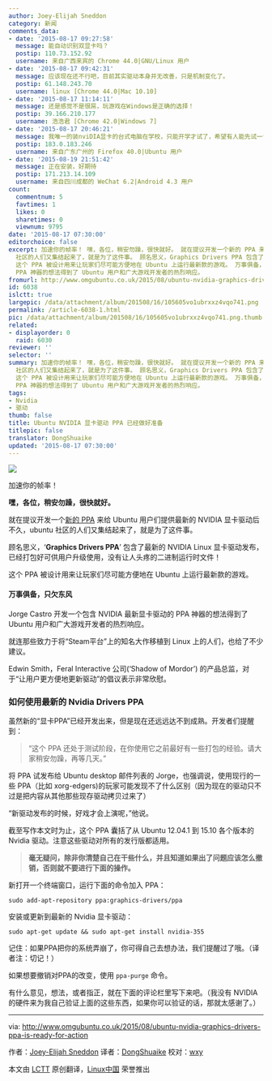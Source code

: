 ```yaml
---
author: Joey-Elijah Sneddon
category: 新闻
comments_data:
- date: '2015-08-17 09:27:58'
  message: 能自动识别双显卡吗？
  postip: 110.73.152.92
  username: 来自广西来宾的 Chrome 44.0|GNU/Linux 用户
- date: '2015-08-17 09:42:31'
  message: 应该现在还不行吧，目前其实驱动本身并无改善，只是机制变化了。
  postip: 61.148.243.70
  username: linux [Chrome 44.0|Mac 10.10]
- date: '2015-08-17 11:14:11'
  message: 还是感觉不是很屌，玩游戏在Windows是正确的选择！
  postip: 39.166.210.177
  username: 浩浩君 [Chrome 42.0|Windows 7]
- date: '2015-08-17 20:46:21'
  message: 我唯一的装nviDIA显卡的台式电脑在学校，只能开学才试了，希望有人能先试一试，并发表一下感受^_^
  postip: 183.0.183.246
  username: 来自广东广州的 Firefox 40.0|Ubuntu 用户
- date: '2015-08-19 21:51:42'
  message: 正在安装，好期待
  postip: 171.213.14.109
  username: 来自四川成都的 WeChat 6.2|Android 4.3 用户
count:
  commentnum: 5
  favtimes: 1
  likes: 0
  sharetimes: 0
  viewnum: 9795
date: '2015-08-17 07:30:00'
editorchoice: false
excerpt: 加速你的帧率！ 嘿，各位，稍安勿躁，很快就好。 就在提议开发一个新的 PPA 来给 Ubuntu 用户们提供最新的 NVIDIA 显卡驱动后不久，ubuntu
  社区的人们又集结起来了，就是为了这件事。 顾名思义，Graphics Drivers PPA 包含了最新的 NVIDIA Linux 显卡驱动发布，已经打包好可供用户升级使用，没有让人头疼的二进制运行时文件！
  这个 PPA 被设计用来让玩家们尽可能方便地在 Ubuntu 上运行最新款的游戏。 万事俱备，只欠东风 Jorge Castro 开发一个包含 NVIDIA 最新显卡驱动的
  PPA 神器的想法得到了 Ubuntu 用户和广大游戏开发者的热烈响应。
fromurl: http://www.omgubuntu.co.uk/2015/08/ubuntu-nvidia-graphics-drivers-ppa-is-ready-for-action
id: 6038
islctt: true
largepic: /data/attachment/album/201508/16/105605vo1ubrxxz4vqo741.png
permalink: /article-6038-1.html
pic: /data/attachment/album/201508/16/105605vo1ubrxxz4vqo741.png.thumb.jpg
related:
- displayorder: 0
  raid: 6030
reviewer: ''
selector: ''
summary: 加速你的帧率！ 嘿，各位，稍安勿躁，很快就好。 就在提议开发一个新的 PPA 来给 Ubuntu 用户们提供最新的 NVIDIA 显卡驱动后不久，ubuntu
  社区的人们又集结起来了，就是为了这件事。 顾名思义，Graphics Drivers PPA 包含了最新的 NVIDIA Linux 显卡驱动发布，已经打包好可供用户升级使用，没有让人头疼的二进制运行时文件！
  这个 PPA 被设计用来让玩家们尽可能方便地在 Ubuntu 上运行最新款的游戏。 万事俱备，只欠东风 Jorge Castro 开发一个包含 NVIDIA 最新显卡驱动的
  PPA 神器的想法得到了 Ubuntu 用户和广大游戏开发者的热烈响应。
tags:
- Nvidia
- 驱动
thumb: false
title: Ubuntu NVIDIA 显卡驱动 PPA 已经做好准备
titlepic: false
translator: DongShuaike
updated: '2015-08-17 07:30:00'
---
```


![](/data/attachment/album/201508/16/105605vo1ubrxxz4vqo741.png)


加速你的帧率！


**嘿，各位，稍安勿躁，很快就好。**


就在提议开发一个[新的 PPA](/article-6030-1.html) 来给 Ubuntu 用户们提供最新的 NVIDIA 显卡驱动后不久，ubuntu 社区的人们又集结起来了，就是为了这件事。


顾名思义，‘**Graphics Drivers PPA**’ 包含了最新的 NVIDIA Linux 显卡驱动发布，已经打包好可供用户升级使用，没有让人头疼的二进制运行时文件！


这个 PPA 被设计用来让玩家们尽可能方便地在 Ubuntu 上运行最新款的游戏。


#### 万事俱备，只欠东风


Jorge Castro 开发一个包含 NVIDIA 最新显卡驱动的 PPA 神器的想法得到了 Ubuntu 用户和广大游戏开发者的热烈响应。


就连那些致力于将“Steam平台”上的知名大作移植到 Linux 上的人们，也给了不少建议。


Edwin Smith，Feral Interactive 公司(‘Shadow of Mordor’) 的产品总监，对于“让用户更方便地更新驱动”的倡议表示非常欣慰。


### 如何使用最新的 Nvidia Drivers PPA


虽然新的“显卡PPA”已经开发出来，但是现在还远远达不到成熟。开发者们提醒到：



> 
> “这个 PPA 还处于测试阶段，在你使用它之前最好有一些打包的经验。请大家稍安勿躁，再等几天。”
> 
> 
> 


将 PPA 试发布给 Ubuntu desktop 邮件列表的 Jorge，也强调说，使用现行的一些 PPA（比如 xorg-edgers)的玩家可能发现不了什么区别（因为现在的驱动只不过是把内容从其他那些现存驱动拷贝过来了）


“新驱动发布的时候，好戏才会上演呢，”他说。


截至写作本文时为止，这个 PPA 囊括了从 Ubuntu 12.04.1 到 15.10 各个版本的 Nvidia 驱动。注意这些驱动对所有的发行版都适用。



> 
> **毫无疑问，除非你清楚自己在干些什么，并且知道如果出了问题应该怎么撤销，否则就不要进行下面的操作。**
> 
> 
> 


新打开一个终端窗口，运行下面的命令加入 PPA：



```
sudo add-apt-repository ppa:graphics-drivers/ppa

```

安装或更新到最新的 Nvidia 显卡驱动：



```
sudo apt-get update && sudo apt-get install nvidia-355

```

记住：如果PPA把你的系统弄崩了，你可得自己去想办法，我们提醒过了哦。（译者注：切记！）


如果想要撤销对PPA的改变，使用 `ppa-purge` 命令。


有什么意见，想法，或者指正，就在下面的评论栏里写下来吧。（我没有 NVIDIA 的硬件来为我自己验证上面的这些东西，如果你可以验证的话，那就太感谢了。）




---


via: <http://www.omgubuntu.co.uk/2015/08/ubuntu-nvidia-graphics-drivers-ppa-is-ready-for-action>


作者：[Joey-Elijah Sneddon](https://plus.google.com/117485690627814051450/?rel=author) 译者：[DongShuaike](https://github.com/DongShuaike) 校对：[wxy](https://github.com/wxy)


本文由 [LCTT](https://github.com/LCTT/TranslateProject) 原创翻译，[Linux中国](http://linux.cn/) 荣誉推出